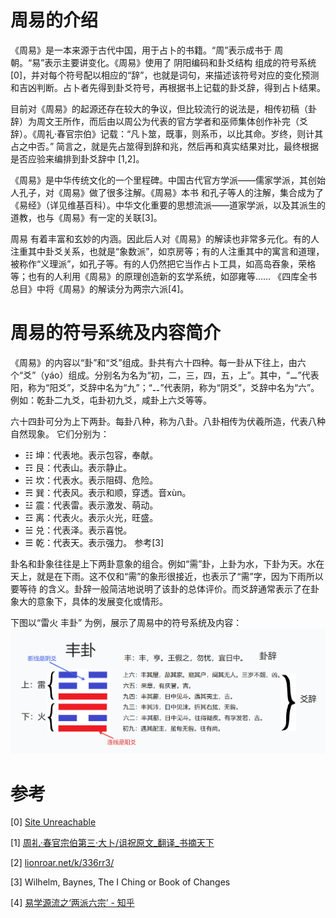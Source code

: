 # 周易的介绍

《周易》是一本来源于古代中国，用于占卜的书籍。“周”表示成书于 周朝。“易”表示主要讲变化。《周易》使用了 阴阳编码和卦爻结构 组成的符号系统[0]，并对每个符号配以相应的“辞”，也就是词句，来描述该符号对应的变化预测和吉凶判断。占卜者先得到卦爻符号，再根据书上记载的卦爻辞，得到占卜结果。

目前对《周易》的起源还存在较大的争议，但比较流行的说法是，相传初稿（卦辞）为周文王所作，而后由以周公为代表的官方学者和巫师集体创作补完（爻辞）。《周礼·春官宗伯》记载：“凡卜筮，既事，则系币，以比其命。岁终，则计其占之中否。” 简言之，就是先占筮得到辞和兆，然后再和真实结果对比，最终根据是否应验来编排到卦爻辞中 [1,2]。

《周易》是中华传统文化的一个里程碑。中国古代官方学派——儒家学派，其创始人孔子，对《周易》做了很多注解。《周易》本书 和孔子等人的注解，集合成为了《易经》（详见维基百科）。中华文化重要的思想流派——道家学派，以及其派生的道教，也与《周易》有一定的关联[3]。

周易 有着丰富和玄妙的内涵。因此后人对《周易》的解读也非常多元化。有的人注重其中卦爻关系，也就是“象数派”，如京房等；有的人注重其中的寓言和道理，被称作“义理派”，如孔子等。有的人仍然把它当作占卜工具，如高岛吞象，荣格等；也有的人利用《周易》的原理创造新的玄学系统，如邵雍等…… 《四库全书总目》中将《周易》的解读分为两宗六派[4]。


# 周易的符号系统及内容简介

《周易》的内容以“卦”和“爻”组成。卦共有六十四种。每一卦从下往上，由六个“爻”（yáo）组成。分别名为名为“初，二，三，四，五，上”。其中，“⚊”代表阳，称为“阳爻”，爻辞中名为“九”；“⚋”代表阴，称为“阴爻”，爻辞中名为“六”。例如：乾卦二九爻，屯卦初九爻，咸卦上六爻等等。

六十四卦可分为上下两卦。每卦八种，称为八卦。八卦相传为伏羲所造，代表八种自然现象。
它们分别为：
- ☷ 坤：代表地。表示包容，奉献。
- ☶ 艮：代表山。表示静止。
- ☵ 坎：代表水。表示阻碍、危险。
- ☴ 巽：代表风。表示和顺，穿透。音xùn。
- ☳ 震：代表雷。表示激发、萌动。
- ☲ 离：代表火。表示火光，旺盛。
- ☱ 兑：代表泽。表示喜悦。
- ☰ 乾：代表天。表示强力。
参考[3]

卦名和卦象往往是上下两卦意象的组合。例如“需”卦，上卦为水，下卦为天。水在天上，就是在下雨。这不仅和“需”的象形很接近，也表示了“需”字，因为下雨所以要等待 的含义。卦辞一般简洁地说明了该卦的总体评价。而爻辞通常表示了在卦象大的意象下，具体的发展变化或情形。

下图以“雷火 丰卦” 为例，展示了周易中的符号系统及内容：
![feng gua](../images/fengGua.png)

# 参考
[0]  [Site Unreachable](https://zh.wikipedia.org/wiki/%E6%98%93%E7%BB%8F)

[1]  [周礼·春官宗伯第三·大卜/诅祝原文\_翻译\_书摘天下](http://www.shuzhai.org/gushi/zhouli/8565.html)

[2]  [lionroar.net/k/336rr3/](http://www.lionroar.net/k/336rr3/)

[3]  Wilhelm, Baynes, The I Ching or Book of Changes

[4]  [易学源流之‘两派六宗’ - 知乎](https://zhuanlan.zhihu.com/p/348479147)

